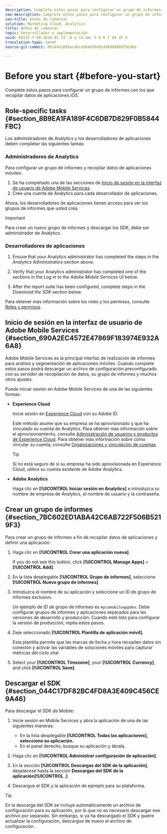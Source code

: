 ```yaml
---
description: Complete estos pasos para configurar un grupo de informes con los que recopilar datos de aplicaciones iOS.
seo-description: Complete estos pasos para configurar un grupo de informes con los que recopilar datos de aplicaciones iOS.
seo-title: Antes de comenzar
solution: Marketing Cloud, Analytics
title: Antes de comenzar
topic: Desarrollador e implementación
uuid: 04133 f 68-3618-41 fd -8 a 13-aec 5 b 6 f 04 df 6
translation-type: tm+mt
source-git-commit: 06144a1695ac40ce984656491456968888f9e96e

---
```



# Before you start {#before-you-start}

Complete estos pasos para configurar un grupo de informes con los que recopilar datos de aplicaciones iOS.

## Role-specific tasks {#section_8B9EA1FA189F4C6DB7D829F0B5844FBC}

Los administradores de Analytics y los desarrolladores de aplicaciones deben completar las siguientes tareas:

### Administradores de Analytics

Para configurar un grupo de informes y recopilar datos de aplicaciones móviles:

1. Se ha completado una de las secciones de [Inicio de sesión en la interfaz de usuario de Adobe Mobile Services](/help/ios/getting-started/getting-started.md).
1. Cree una cuenta de Analytics para cada desarrollador de aplicaciones.

Ahora, los desarrolladores de aplicaciones tienen acceso para ver los grupos de informes que usted crea.

>[!IMPORTANT]
>
>Para crear un nuevo grupo de informes y descargar los SDK, debe ser administrador de Analytics.

### Desarrolladores de aplicaciones

1. Ensure that your Analytics administrator has completed the steps in the *Analytics Administrators* section above.

1. Verify that your Analytics administrator has completed one of the sections in the *Log in to the Adobe Mobile Services UI* below.
1. After the report suite has been configured, complete steps in the *Download the SDK* section below.

Para obtener más información sobre los roles y los permisos, consulte [Roles y permisos](/help/using/gs/c-mob-roles-and-permissions.md).

## Inicio de sesión en la interfaz de usuario de Adobe Mobile Services {#section_690A2EC4572E47869F183974E932A6A8}

Adobe Mobile Services es la principal interfaz de realización de informes para análisis y segmentación de aplicaciones móviles. Cuando complete estos pasos podrá descargar un archivo de configuración preconfigurado con su servidor de recopilación de datos, su grupo de informes y muchos otros ajustes.

Puede iniciar sesión en Adobe Mobile Services de una de las siguientes formas:

* **Experience Cloud**

   Inicie sesión en [Experience Cloud](https://marketing.adobe.com) con su Adobe ID.

   Este método asume que su empresa se ha aprovisionado y que ha vinculado su cuenta de Analytics. Para obtener más información sobre el aprovisionamiento, consulte [Administración de usuarios y productos de Experience Cloud](https://docs.adobe.com/content/help/en/core-services/interface/manage-users-and-products/admin-getting-started.html). Para obtener más información sobre cómo vincular su cuenta, consulte [Organizaciones y vinculación de cuentas](https://docs.adobe.com/content/help/en/core-services/interface/manage-users-and-products/organizations.html).

   >[!TIP]
   >
   >Si no está seguro de si su empresa ha sido aprovisionada en Experience Cloud, utilice su cuenta existente de Adobe Analytics.

* **Adobe Analytics**

   Haga clic en **[!UICONTROL Iniciar sesión en Analytics]** e introduzca su nombre de empresa de Analytics, el nombre de usuario y la contraseña.

## Crear un grupo de informes {#section_7BC602ED1ABA42C6AB722F506B5219F3}

Para crear un grupo de informes a fin de recopilar datos de aplicaciones y definir una aplicación:

1. Haga clic en **[!UICONTROL Crear una aplicación nueva]**.

   If you do not see this button, click **[!UICONTROL Manage Apps]** &gt; **[!UICONTROL Add]**.

1. En la lista desplegable **[!UICONTROL Grupo de informes]**, seleccione **[!UICONTROL Nuevo grupo de informes]**.

1. Introduzca el nombre de su aplicación y seleccione un ID de grupo de informes exclusivo.

   Un ejemplo de ID de grupo de informes es `mycomobileappdev`. Debe configurar grupos de informes y aplicaciones separados para las versiones de desarrollo y producción. Cuando esté listo para configurar la versión de producción, repita estos pasos.
1. Deje seleccionado **[!UICONTROL Plantilla de aplicación móvil].**

   Esta plantilla permite que las marcas de fecha y hora recopilen datos sin conexión y activar las variables de soluciones móviles para capturar métricas del ciclo vital.

1. Select your **[!UICONTROL Timezone]**, your **[!UICONTROL Currency]**, and click **[!UICONTROL Save]**.

## Descargar el SDK {#section_044C17DF82BC4FD8A3E409C456CE9A46}

Para descargar el SDK de Mobile:

1. Inicie sesión en Mobile Services y abra la aplicación de una de las siguientes maneras:

   * En la lista desplegable **[!UICONTROL Todas las aplicaciones], seleccione su aplicación.**
   * En el panel derecho, busque su aplicación y ábrala.

1. Haga clic en **[!UICONTROL Administrar configuración de aplicación]**.
1. En la sección **[!UICONTROL Descargas del SDK de la aplicación]**, desplácese hasta la sección **Descargas del SDK de la aplicación[!UICONTROL .]**

1. Descargue el SDK y la aplicación de ejemplo para su plataforma.

>[!TIP]
>
>En la descarga del SDK se incluye automáticamente un archivo de configuración para su aplicación, por lo que no es necesario descargar ese archivo por separado. Sin embargo, si ya ha descargado el SDK y quiere actualizar la configuración, descargue de nuevo el archivo de configuración.

